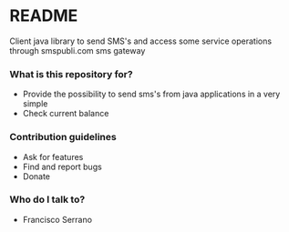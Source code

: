 # README #

Client java library to send SMS's and access some service operations through smspubli.com sms gateway

### What is this repository for? ###

* Provide the possibility to send sms's from java applications in a very simple 
* Check current balance

### Contribution guidelines ###

* Ask for features
* Find and report bugs
* Donate

### Who do I talk to? ###

* Francisco Serrano